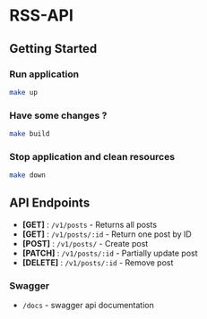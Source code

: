 # RSS-API

## Getting Started

### Run application
```bash
make up
```

### Have some changes ?
```bash
make build
```

### Stop application and clean resources
```bash
make down
```

## API Endpoints
- **[GET]** : `/v1/posts` - Returns all posts
- **[GET]** : `/v1/posts/:id` - Return one post by ID
- **[POST]** : `/v1/posts/` - Create post
- **[PATCH]** : `/v1/posts/:id` - Partially update post
- **[DELETE]** : `/v1/posts/:id` - Remove post

### Swagger
- `/docs` - swagger api documentation

